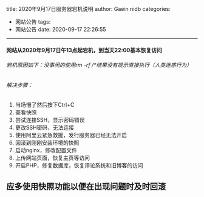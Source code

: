 title: 2020年9月17日服务器宕机说明
author: Gaein nidb
categories:
- 网站公告
tags:
- 网站公告
date: 2020-09-17 22:26:55
---
#### 网站从2020年9月17日午13点起宕机，到当天22:00基本恢复访问
###### 宕机原因如下：没事闲的使用rm -rf /*结果没有提示直接执行（人类迷惑行为）
###### 解决步骤：
1. 当场懵了然后按下Ctrl+C
2. 查看快照
3. 尝试连接SSH，显示密码错误
4. 更改SSH密码，无法连接
5. 使用阿里云紧急救援，发行服务器已经无法开启
6. 回滚到刚刚安装环境的快照
7. 启动nginx，修改配置文件
8. 上传网站页面，恢复主页等访问
9. 开启PHP，修复数据库，恢复评论系统和旧博客的访问

## 应多使用快照功能以便在出现问题时及时回滚